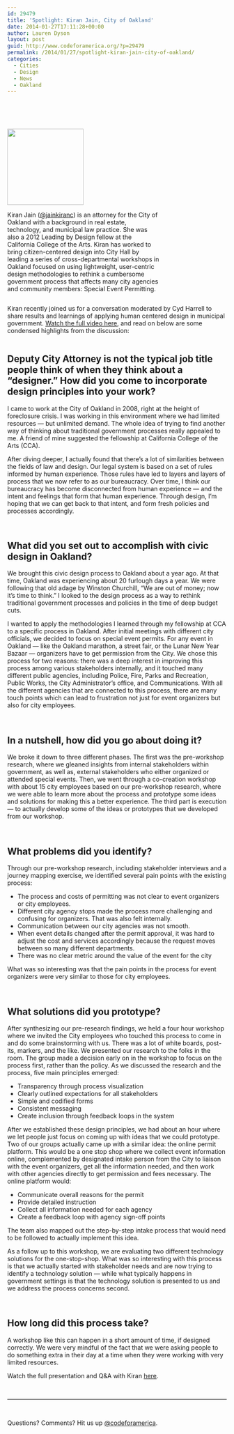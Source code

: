 ```yaml
---
id: 29479
title: 'Spotlight: Kiran Jain, City of Oakland'
date: 2014-01-27T17:11:28+00:00
author: Lauren Dyson
layout: post
guid: http://www.codeforamerica.org/?p=29479
permalink: /2014/01/27/spotlight-kiran-jain-city-of-oakland/
categories:
  - Cities
  - Design
  - News
  - Oakland
---
```

<div style="padding-top: 20px;">
  <p>
    <img style="float: left; width: 175px; padding-top: 30px; padding-right: 30px;" alt="" src="http://www.codeforamerica.org/wp-content/uploads/2014/01/kiran_circle.png" />
  </p>
  
  <p style="float: left; width: 350px; font-size: 14px;">
    Kiran Jain (<a title="@jainkiranc" href="https://twitter.com/jainkiranc" target="_blank">@jainkiranc</a>) is an attorney for the City of Oakland with a background in real estate, technology, and municipal law practice. She was also a 2012 Leading by Design fellow at the California College of the Arts. Kiran has worked to bring citizen-centered design into City Hall by leading a series of cross-departmental workshops in Oakland focused on using lightweight, user-centric design methodologies to rethink a cumbersome government process that affects many city agencies and community members: Special Event Permitting.
  </p>
  
  <p style="float: left; font-size: 14px;">
    Kiran recently joined us for a conversation moderated by Cyd Harrell to share results and learnings of applying human centered design in municipal government. <a href="http://codeforamerica.org/01-15-2014/">Watch the full video here</a>, and read on below are some condensed highlights from the discussion:
  </p>
</div>

<h2 style="clear: both; padding-top: 30px;">
  Deputy City Attorney is not the typical job title people think of when they think about a “designer.” How did you come to incorporate design principles into your work?
</h2>

I came to work at the City of Oakland in 2008, right at the height of foreclosure crisis. I was working in this environment where we had limited resources — but unlimited demand. The whole idea of trying to find another way of thinking about traditional government processes really appealed to me. A friend of mine suggested the fellowship at California College of the Arts (CCA).

After diving deeper, I actually found that there&#8217;s a lot of similarities between the fields of law and design. Our legal system is based on a set of rules informed by human experience. Those rules have led to layers and layers of process that we now refer to as our bureaucracy. Over time, I think our bureaucracy has become disconnected from human experience — and the intent and feelings that form that human experience. Through design, I&#8217;m hoping that we can get back to that intent, and form fresh policies and processes accordingly.

<h2 style="clear: both; padding-top: 30px;">
  What did you set out to accomplish with civic design in Oakland?
</h2>

We brought this civic design process to Oakland about a year ago. At that time, Oakland was experiencing about 20 furlough days a year. We were following that old adage by Winston Churchill, “We are out of money; now it’s time to think.” I looked to the design process as a way to rethink traditional government processes and policies in the time of deep budget cuts.

I wanted to apply the methodologies I learned through my fellowship at CCA to a specific process in Oakland. After initial meetings with different city officials, we decided to focus on special event permits. For any event in Oakland — like the Oakland marathon, a street fair, or the Lunar New Year Bazaar — organizers have to get permission from the City. We chose this process for two reasons: there was a deep interest in improving this process among various stakeholders internally, and it touched many different public agencies, including Police, Fire, Parks and Recreation, Public Works, the City Administrator’s office, and Communications. With all the different agencies that are connected to this process, there are many touch points which can lead to frustration not just for event organizers but also for city employees.

<h2 style="clear: both; padding-top: 30px;">
  In a nutshell, how did you go about doing it?
</h2>

We broke it down to three different phases. The first was the pre-workshop research, where we gleaned insights from internal stakeholders within government, as well as, external stakeholders who either organized or attended special events. Then, we went through a co-creation workshop with about 15 city employees based on our pre-workshop research, where we were able to learn more about the process and prototype some ideas and solutions for making this a better experience. The third part is execution — to actually develop some of the ideas or prototypes that we developed from our workshop.

<h2 style="clear: both; padding-top: 30px;">
  What problems did you identify?
</h2>

Through our pre-workshop research, including stakeholder interviews and a journey mapping exercise, we identified several pain points with the existing process:

  * The process and costs of permitting was not clear to event organizers or city employees.
  * Different city agency stops made the process more challenging and confusing for organizers. That was also felt internally.
  * Communication between our city agencies was not smooth.
  * When event details changed after the permit approval, it was hard to adjust the cost and services accordingly because the request moves between so many different departments.
  * There was no clear metric around the value of the event for the city

What was so interesting was that the pain points in the process for event organizers were very similar to those for city employees.

<h2 style="clear: both; padding-top: 30px;">
  What solutions did you prototype?
</h2>

After synthesizing our pre-research findings, we held a four hour workshop where we invited the City employees who touched this process to come in and do some brainstorming with us. There was a lot of white boards, post-its, markers, and the like. We presented our research to the folks in the room. The group made a decision early on in the workshop to focus on the process first, rather than the policy. As we discussed the research and the process, five main principles emerged:

  * Transparency through process visualization
  * Clearly outlined expectations for all stakeholders
  * Simple and codified forms
  * Consistent messaging
  * Create inclusion through feedback loops in the system

After we established these design principles, we had about an hour where we let people just focus on coming up with ideas that we could prototype. Two of our groups actually came up with a similar idea: the online permit platform. This would be a one stop shop where we collect event information online, complemented by designated intake person from the City to liaison with the event organizers, get all the information needed, and then work with other agencies directly to get permission and fees necessary. The online platform would:

  * Communicate overall reasons for the permit
  * Provide detailed instruction
  * Collect all information needed for each agency
  * Create a feedback loop with agency sign-off points

The team also mapped out the step-by-step intake process that would need to be followed to actually implement this idea.

As a follow up to this workshop, we are evaluating two different technology solutions for the one-stop-shop. What was so interesting with this process is that we actually started with stakeholder needs and are now trying to identify a technology solution — while what typically happens in government settings is that the technology solution is presented to us and we address the process concerns second.

<h2 style="clear: both; padding-top: 30px;">
  How long did this process take?
</h2>

A workshop like this can happen in a short amount of time, if designed correctly. We were very mindful of the fact that we were asking people to do something extra in their day at a time when they were working with very limited resources.

Watch the full presentation and Q&A with Kiran [here](http://www.codeforamerica.org/01-15-2014/).

&nbsp;

* * *

&nbsp;

Questions? Comments? Hit us up <a href="http://twitter.com/codeforamerica" target="_blank">@codeforamerica</a>.
